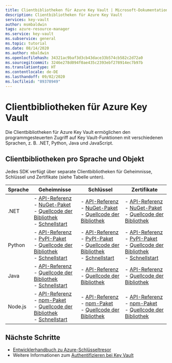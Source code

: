 ```yaml
---
title: Clientbibliotheken für Azure Key Vault | Microsoft-Dokumentation
description: Clientbibliotheken für Azure Key Vault
services: key-vault
author: msmbaldwin
tags: azure-resource-manager
ms.service: key-vault
ms.subservice: general
ms.topic: tutorial
ms.date: 08/14/2020
ms.author: mbaldwin
ms.openlocfilehash: 34321ac9baf3d3cb43dace33b574cb582c2d72a0
ms.sourcegitcommit: 3246e278d094f0ae435c2393ebf278914ec7b97b
ms.translationtype: HT
ms.contentlocale: de-DE
ms.lasthandoff: 09/02/2020
ms.locfileid: "89378949"
---
```

# <a name="client-libraries-for-azure-key-vault"></a>Clientbibliotheken für Azure Key Vault

Die Clientbibliotheken für Azure Key Vault ermöglichen den programmgesteuerten Zugriff auf Key Vault-Funktionen mit verschiedenen Sprachen, z. B. .NET, Python, Java und JavaScript.

## <a name="client-libraries-per-language-and-object"></a>Clientbibliotheken pro Sprache und Objekt

Jedes SDK verfügt über separate Clientbibliotheken für Geheimnisse, Schlüssel und Zertifikate (siehe Tabelle unten).

| Sprache | Geheimnisse | Schlüssel | Zertifikate |
|--|--|--|--|
| .NET | - [API-Referenz](/dotnet/api/azure.security.keyvault.secrets?view=azure-dotnet)<br>- [NuGet-Paket](https://www.nuget.org/packages/Azure.Security.KeyVault.Secrets/)<br>- [Quellcode der Bibliothek](https://github.com/Azure/azure-sdk-for-net/tree/master/sdk/keyvault/Azure.Security.KeyVault.Secrets)<br>- [Schnellstart](../secrets/quick-create-net.md) | - [API-Referenz](/dotnet/api/azure.security.keyvault.keys?view=azure-dotnet)<br>- [NuGet-Paket](https://www.nuget.org/packages/Azure.Security.KeyVault.Keys/)<br>- [Quellcode der Bibliothek](https://github.com/Azure/azure-sdk-for-net/tree/master/sdk/keyvault/Azure.Security.KeyVault.Keys) | - [API-Referenz](/dotnet/api/azure.security.keyvault.certificates?view=azure-dotnet)<br>- [NuGet-Paket](https://www.nuget.org/packages/Azure.Security.KeyVault.Certificates/)<br>- [Quellcode der Bibliothek](https://github.com/Azure/azure-sdk-for-net/tree/master/sdk/keyvault/Azure.Security.KeyVault.Certificates) |
| Python| - [API-Referenz](/python/api/overview/azure/keyvault-secrets-readme?view=azure-python)<br>- [PyPI-Paket](https://pypi.org/project/azure-keyvault-secrets/)<br>- [Quellcode der Bibliothek](https://github.com/Azure/azure-sdk-for-python/tree/master/sdk/keyvault/azure-keyvault-secrets)<br>- [Schnellstart](../secrets/quick-create-python.md) |- [API-Referenz](/python/api/overview/azure/keyvault-keys-readme?view=azure-python)<br>- [PyPI-Paket](https://pypi.org/project/azure-keyvault-keys/)<br>- [Quellcode der Bibliothek](https://github.com/Azure/azure-sdk-for-python/tree/master/sdk/keyvault/azure-keyvault-keys)<br>- [Schnellstart](../keys/quick-create-python.md) | - [API-Referenz](/python/api/overview/azure/keyvault-certificates-readme?view=azure-python)<br>- [PyPI-Paket](https://pypi.org/project/azure-keyvault-certificates/)<br>- [Quellcode der Bibliothek](https://github.com/Azure/azure-sdk-for-python/tree/master/sdk/keyvault/azure-keyvault-certificates)<br>- [Schnellstart](../certificates/quick-create-python.md) |
| Java | - [API-Referenz](https://azuresdkdocs.blob.core.windows.net/$web/java/azure-security-keyvault-secrets/4.2.0/index.html)<br>- [Quellcode der Bibliothek](https://github.com/Azure/azure-sdk-for-java/tree/master/sdk/keyvault/azure-security-keyvault-secrets)<br>- [Schnellstart](../secrets/quick-create-java.md) |- [API-Referenz](https://azuresdkdocs.blob.core.windows.net/$web/java/azure-security-keyvault-keys/4.2.0/index.html)<br>- [Quellcode der Bibliothek](https://github.com/Azure/azure-sdk-for-java/tree/master/sdk/keyvault/azure-security-keyvault-keys) | - [API-Referenz](https://azuresdkdocs.blob.core.windows.net/$web/java/azure-security-keyvault-certificates/4.1.0/index.html)<br>- [Quellcode der Bibliothek](https://github.com/Azure/azure-sdk-for-java/tree/master/sdk/keyvault/azure-security-keyvault-certificates) |
| Node.js | - [API-Referenz](/javascript/api/@azure/keyvault-secrets/?view=azure-node-latest)<br>- [npm-Paket](https://www.npmjs.com/package/@azure/keyvault-secrest)<br>- [Quellcode der Bibliothek](https://github.com/Azure/azure-sdk-for-js/tree/master/sdk/keyvault/keyvault-secrets)<br>- [Schnellstart](../secrets/quick-create-node.md) |- [API-Referenz](/javascript/api/@azure/keyvault-keys/?view=azure-node-latest)<br>- [npm-Paket](https://www.npmjs.com/package/@azure/keyvault-keys)<br>- [Quellcode der Bibliothek](https://github.com/Azure/azure-sdk-for-js/tree/master/sdk/keyvault/keyvault-keys)| - [API-Referenz](/javascript/api/@azure/keyvault-certificates/?view=azure-node-latest)<br>- [npm-Paket](https://www.npmjs.com/package/@azure/keyvault-certificates)<br>- [Quellcode der Bibliothek](https://github.com/Azure/azure-sdk-for-js/tree/master/sdk/keyvault/keyvault-certificates) |

## <a name="next-steps"></a>Nächste Schritte

- [Entwicklerhandbuch zu Azure-Schlüsseltresor](developers-guide.md)
- Weitere Informationen zum [Authentifizieren bei Key Vault](authentication.md)
